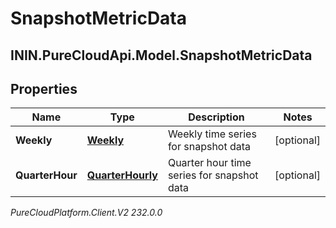 # SnapshotMetricData

## ININ.PureCloudApi.Model.SnapshotMetricData

## Properties

|Name | Type | Description | Notes|
|------------ | ------------- | ------------- | -------------|
| **Weekly** | [**Weekly**](Weekly) | Weekly time series for snapshot data | [optional] |
| **QuarterHour** | [**QuarterHourly**](QuarterHourly) | Quarter hour time series for snapshot data | [optional] |



_PureCloudPlatform.Client.V2 232.0.0_
